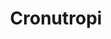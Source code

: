 ---
created_at: '2012-09-25T15:54:51Z'
id: Cronutropi
links:
  category:
  - Planesisk astrotropi
  - Work in progress
title: Cronutropi
---